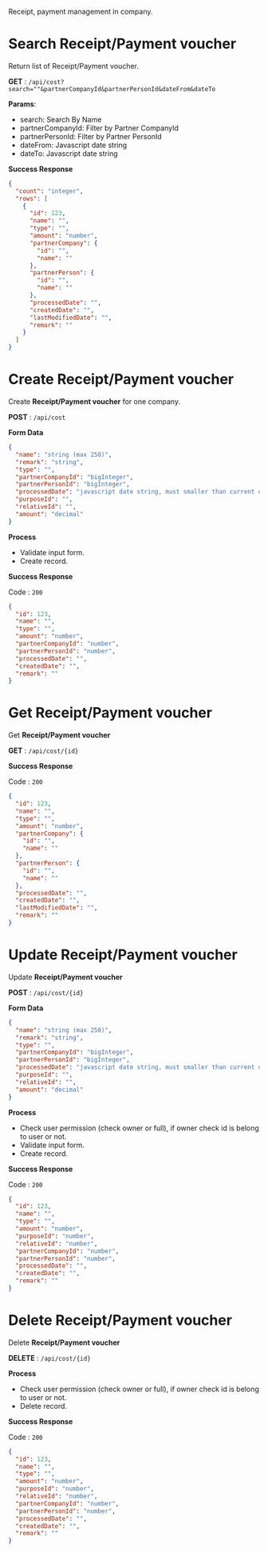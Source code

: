 Receipt, payment management in company.

# Search Receipt/Payment voucher

Return list of Receipt/Payment voucher.

**GET** : `/api/cost?search=""&partnerCompanyId&partnerPersonId&dateFrom&dateTo`

**Params**:

 - search: Search By Name
 - partnerCompanyId: Filter by Partner CompanyId
 - partnerPersonId: Filter by Partner PersonId
 - dateFrom: Javascript date string
 - dateTo:  Javascript date string

**Success Response**
```json
{
  "count": "integer",
  "rows": [
    {
      "id": 123,
      "name": "",
      "type": "",
      "amount": "number",
      "partnerCompany": {
        "id": "",
        "name": ""
      },
      "partnerPerson": {
        "id": "",
        "name": ""
      },
      "processedDate": "",
      "createdDate": "",
      "lastModifiedDate": "",
      "remark": ""
    }
  ]
}
```

# Create Receipt/Payment voucher

Create **Receipt/Payment voucher** for one company.

**POST** : `/api/cost`

**Form Data**

```json
{
  "name": "string (max 250)",
  "remark": "string",
  "type": "",
  "partnerCompanyId": "bigInteger",
  "partnerPersonId": "bigInteger",
  "processedDate": "javascript date string, must smaller than current date time.",
  "purposeId": "",
  "relativeId": "",
  "amount": "decimal"
}
```

**Process**

 - Validate input form.
 - Create record.

**Success Response**

Code : `200`

```json
{
  "id": 123,
  "name": "",
  "type": "",
  "amount": "number",
  "partnerCompanyId": "number",
  "partnerPersonId": "number",
  "processedDate": "",
  "createdDate": "",
  "remark": ""
}
```

# Get Receipt/Payment voucher

Get **Receipt/Payment voucher**

**GET** : `/api/cost/{id}`

**Success Response**

Code : `200`

```json
{
  "id": 123,
  "name": "",
  "type": "",
  "amount": "number",
  "partnerCompany": {
    "id": "",
    "name": ""
  },
  "partnerPerson": {
    "id": "",
    "name": ""
  },
  "processedDate": "",
  "createdDate": "",
  "lastModifiedDate": "",
  "remark": ""
}
```

# Update Receipt/Payment voucher

Update **Receipt/Payment voucher**

**POST** : `/api/cost/{id}`

**Form Data**

```json
{
  "name": "string (max 250)",
  "remark": "string",
  "type": "",
  "partnerCompanyId": "bigInteger",
  "partnerPersonId": "bigInteger",
  "processedDate": "javascript date string, must smaller than current date time.",
  "purposeId": "",
  "relativeId": "",
  "amount": "decimal"
}
```

**Process**
 - Check user permission (check owner or full), if owner check id is belong to user or not.
 - Validate input form.
 - Create record.

**Success Response**

Code : `200`

```json
{
  "id": 123,
  "name": "",
  "type": "",
  "amount": "number",
  "purposeId": "number",
  "relativeId": "number",
  "partnerCompanyId": "number",
  "partnerPersonId": "number",
  "processedDate": "",
  "createdDate": "",
  "remark": ""
}
```

# Delete Receipt/Payment voucher

Delete **Receipt/Payment voucher**

**DELETE** : `/api/cost/{id}`

**Process**
 - Check user permission (check owner or full), if owner check id is belong to user or not.
 - Delete record.

**Success Response**

Code : `200`

```json
{
  "id": 123,
  "name": "",
  "type": "",
  "amount": "number",
  "purposeId": "number",
  "relativeId": "number",
  "partnerCompanyId": "number",
  "partnerPersonId": "number",
  "processedDate": "",
  "createdDate": "",
  "remark": ""
}
```

